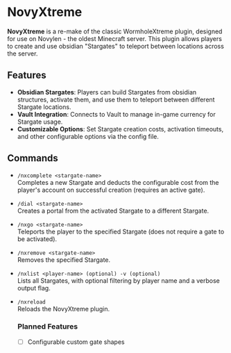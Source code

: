 # NovyXtreme

**NovyXtreme** is a re-make of the classic WormholeXtreme plugin, designed for use on Novylen - the oldest Minecraft server. This plugin allows players to create and use obsidian "Stargates" to teleport between locations across the server.

## Features

- **Obsidian Stargates**: Players can build Stargates from obsidian structures, activate them, and use them to teleport between different Stargate locations.
- **Vault Integration**: Connects to Vault to manage in-game currency for Stargate usage.
- **Customizable Options**: Set Stargate creation costs, activation timeouts, and other configurable options via the config file.

## Commands

- `/nxcomplete <stargate-name>`  
  Completes a new Stargate and deducts the configurable cost from the player's account on successful creation (requires an active gate).

- `/dial <stargate-name>`  
  Creates a portal from the activated Stargate to a different Stargate.

- `/nxgo <stargate-name>`  
  Teleports the player to the specified Stargate (does not require a gate to be activated).

- `/nxremove <stargate-name>`  
  Removes the specified Stargate.

- `/nxlist <player-name> (optional) -v (optional)`  
  Lists all Stargates, with optional filtering by player name and a verbose output flag.

- `/nxreload`  
  Reloads the NovyXtreme plugin.

  ### Planned Features
  - [ ] Configurable custom gate shapes
  
  
